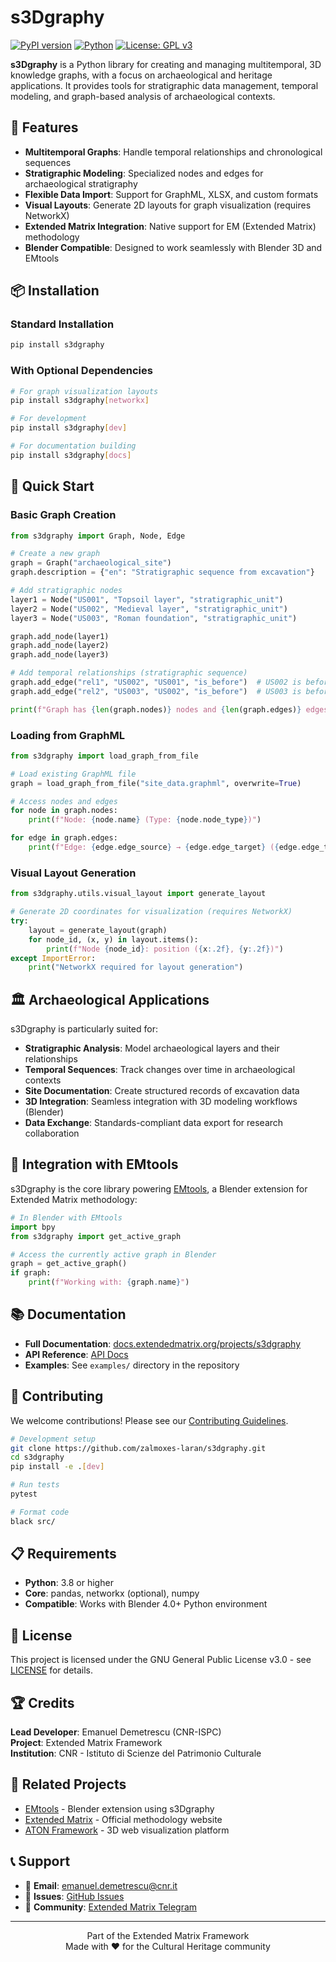 # s3Dgraphy

[![PyPI version](https://badge.fury.io/py/s3dgraphy.svg)](https://badge.fury.io/py/s3dgraphy)
[![Python](https://img.shields.io/pypi/pyversions/s3dgraphy.svg)](https://pypi.org/project/s3dgraphy/)
[![License: GPL v3](https://img.shields.io/badge/License-GPLv3-blue.svg)](https://www.gnu.org/licenses/gpl-3.0)

**s3Dgraphy** is a Python library for creating and managing multitemporal, 3D knowledge graphs, with a focus on archaeological and heritage applications. It provides tools for stratigraphic data management, temporal modeling, and graph-based analysis of archaeological contexts.

## 🚀 Features

- **Multitemporal Graphs**: Handle temporal relationships and chronological sequences
- **Stratigraphic Modeling**: Specialized nodes and edges for archaeological stratigraphy  
- **Flexible Data Import**: Support for GraphML, XLSX, and custom formats
- **Visual Layouts**: Generate 2D layouts for graph visualization (requires NetworkX)
- **Extended Matrix Integration**: Native support for EM (Extended Matrix) methodology
- **Blender Compatible**: Designed to work seamlessly with Blender 3D and EMtools

## 📦 Installation

### Standard Installation
```bash
pip install s3dgraphy
```

### With Optional Dependencies
```bash
# For graph visualization layouts
pip install s3dgraphy[networkx]

# For development
pip install s3dgraphy[dev]

# For documentation building  
pip install s3dgraphy[docs]
```

## 🔧 Quick Start

### Basic Graph Creation
```python
from s3dgraphy import Graph, Node, Edge

# Create a new graph
graph = Graph("archaeological_site")
graph.description = {"en": "Stratigraphic sequence from excavation"}

# Add stratigraphic nodes
layer1 = Node("US001", "Topsoil layer", "stratigraphic_unit") 
layer2 = Node("US002", "Medieval layer", "stratigraphic_unit")
layer3 = Node("US003", "Roman foundation", "stratigraphic_unit")

graph.add_node(layer1)
graph.add_node(layer2) 
graph.add_node(layer3)

# Add temporal relationships (stratigraphic sequence)
graph.add_edge("rel1", "US002", "US001", "is_before")  # US002 is before (older than) US001
graph.add_edge("rel2", "US003", "US002", "is_before")  # US003 is before (older than) US002

print(f"Graph has {len(graph.nodes)} nodes and {len(graph.edges)} edges")
```

### Loading from GraphML
```python
from s3dgraphy import load_graph_from_file

# Load existing GraphML file
graph = load_graph_from_file("site_data.graphml", overwrite=True)

# Access nodes and edges
for node in graph.nodes:
    print(f"Node: {node.name} (Type: {node.node_type})")

for edge in graph.edges:
    print(f"Edge: {edge.edge_source} → {edge.edge_target} ({edge.edge_type})")
```

### Visual Layout Generation
```python
from s3dgraphy.utils.visual_layout import generate_layout

# Generate 2D coordinates for visualization (requires NetworkX)
try:
    layout = generate_layout(graph)
    for node_id, (x, y) in layout.items():
        print(f"Node {node_id}: position ({x:.2f}, {y:.2f})")
except ImportError:
    print("NetworkX required for layout generation")
```

## 🏛️ Archaeological Applications

s3Dgraphy is particularly suited for:

- **Stratigraphic Analysis**: Model archaeological layers and their relationships
- **Temporal Sequences**: Track changes over time in archaeological contexts
- **Site Documentation**: Create structured records of excavation data
- **3D Integration**: Seamless integration with 3D modeling workflows (Blender)
- **Data Exchange**: Standards-compliant data export for research collaboration

## 🔗 Integration with EMtools

s3Dgraphy is the core library powering [EMtools](https://github.com/zalmoxes-laran/EM-blender-tools), a Blender extension for Extended Matrix methodology:

```python
# In Blender with EMtools
import bpy
from s3dgraphy import get_active_graph

# Access the currently active graph in Blender
graph = get_active_graph()
if graph:
    print(f"Working with: {graph.name}")
```

## 📚 Documentation

- **Full Documentation**: [docs.extendedmatrix.org/projects/s3dgraphy](https://docs.extendedmatrix.org/projects/s3dgraphy/)
- **API Reference**: [API Docs](https://docs.extendedmatrix.org/projects/s3dgraphy/en/latest/api.html)
- **Examples**: See `examples/` directory in the repository

## 🤝 Contributing

We welcome contributions! Please see our [Contributing Guidelines](CONTRIBUTING.md).

```bash
# Development setup
git clone https://github.com/zalmoxes-laran/s3dgraphy.git
cd s3dgraphy
pip install -e .[dev]

# Run tests
pytest

# Format code
black src/
```

## 📋 Requirements

- **Python**: 3.8 or higher
- **Core**: pandas, networkx (optional), numpy
- **Compatible**: Works with Blender 4.0+ Python environment

## 📄 License

This project is licensed under the GNU General Public License v3.0 - see [LICENSE](LICENSE) for details.

## 🏆 Credits

**Lead Developer**: Emanuel Demetrescu (CNR-ISPC)  
**Project**: Extended Matrix Framework  
**Institution**: CNR - Istituto di Scienze del Patrimonio Culturale

## 🔗 Related Projects

- [EMtools](https://github.com/zalmoxes-laran/EM-blender-tools) - Blender extension using s3Dgraphy
- [Extended Matrix](https://www.extendedmatrix.org) - Official methodology website
- [ATON Framework](https://github.com/phoenixbf/aton) - 3D web visualization platform

## 📞 Support

- 📧 **Email**: emanuel.demetrescu@cnr.it
- 🐛 **Issues**: [GitHub Issues](https://github.com/zalmoxes-laran/s3dgraphy/issues)
- 💬 **Community**: [Extended Matrix Telegram](https://t.me/UserGroupEM)

---

<p align="center">
  Part of the Extended Matrix Framework<br>
  Made with ❤️ for the Cultural Heritage community
</p>